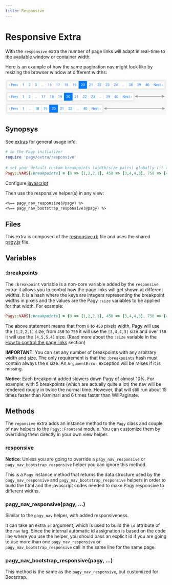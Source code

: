 ```yaml
---
title: Responsive
---
```

# Responsive Extra

With the `responsive` extra the number of page links will adapt in real-time to the available window or container width.

Here is an example of how the same pagination nav might look like by resizing the browser window at different widths:

![pagy-responsive](../assets/images/pagy-responsive-g.png)

## Synopsys

See [extras](../extras.md) for general usage info.

```ruby
# in the Pagy initializer
require 'pagy/extra/responsive'

# set your default custom breakpoints (width/size pairs) globally (it can be overridden per Pagy instance)
Pagy::VARS[:breakpoints] = {0 => [1,2,2,1], 450 => [3,4,4,3], 750 => [4,5,5,4]}
```

Configure [javascript](../extras.md#javascript)

Then use the responsive helper(s) in any view:

```erb
<%== pagy_nav_responsive(@pagy) %>
<%== pagy_nav_bootstrap_responsive(@pagy) %>
```

## Files

This extra is composed of the [responsive.rb](https://github.com/ddnexus/pagy/blob/master/lib/pagy/extras/responsive.rb) file and uses the shared [pagy.js](https://github.com/ddnexus/pagy/blob/master/lib/pagy/extras/javascripts/pagy.js) file.

## Variables

### :breakpoints

The `:breakpoint` variable is a non-core variable added by the `responsive` extra: it allows you to control how the page links will get shown at different widths. It is a hash where the keys are integers representing the breakpoint widths in pixels and the values are the Pagy `:size` variables to be applied for that width.
 For example:

```ruby
Pagy::VARS[:breakpoints] = {0 => [1,2,2,1], 450 => [3,4,4,3], 750 => [4,5,5,4]}
```

The above statement means that from `0` to `450` pixels width, Pagy will use the `[1,2,2,1]` size, from `450` to `750` it will use the `[3,4,4,3]` size and over `750` it will use the `[4,5,5,4]` size. (Read more about the `:size` variable in the [How to control the page links](../how-to.md#controlling-the-page-links) section)

**IMPORTANT**: You can set any number of breakpoints with any arbitrary width and size. The only requirement is that the `:breakpoints` hash must contain always the `0` size. An `ArgumentError` exception will be raises if it is missing.

**Notice**: Each breakpoint added slowers down Pagy of almost 10%. For example: with 5 breakpoints (which are actually quite a lot) the nav will be rendered rougly in twice the normal time. However, that will still run about 15 times faster than Kaminari and 6 times faster than WillPaginate.

## Methods

The `reponsive` extra adds an instance method to the `Pagy` class and couple of nav helpers to the `Pagy::Frontend` module. You can customize them by overriding them directly in your own view helper.

### responsive

**Notice**: Unless you are going to override a `pagy_nav_responsive` or `pagy_nav_bootstrap_responsive` helper you can ignore this method.

This is a `Pagy` instance method that returns the data structure used by the `pagy_nav_responsive` and `pagy_nav_bootstrap_responsive` helpers in order to build the html and the javascript codes needed to make Pagy responsive to different widths.

### pagy_nav_responsive(pagy, ...)

Similar to the `pagy_nav` helper, with added responsiveness.

It can take an extra `id` argument, which is used to build the `id` attribute of the `nav` tag. Since the internal automatic id assignation is based on the code line where you use the helper, you should pass an explicit id if you are going to use more than one `pagy_nav_responsive` or `pagy_nav_bootstrap_responsive` call in the same line for the same page.

### pagy_nav_bootstrap_responsive(pagy, ...)

This method is the same as the `pagy_nav_responsive`, but customized for Bootstrap.
